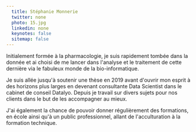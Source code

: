 ```yaml
---
  title: Stéphanie Monnerie
  twitter: none
  photo: 15.jpg
  linkedin: none
  keynotes: false
  sitemap: false
---
```

Initialement formée à la pharmacologie, je suis rapidement tombée dans la donnée et ai choisi de me lancer dans l'analyse et le traitement de cette dernière via le fabuleux monde de la bio-informatique. 

Je suis allée jusqu'à soutenir une thèse en 2019 avant d'ouvrir mon esprit à des horizons plus larges en devenant consultante Data Scientist dans le cabinet de conseil Datalyo. Depuis je travail sur divers sujets pour nos clients dans le but de les accompagner au mieux. 

J'ai également la chance de pouvoir donner régulièrement des formations, en école ainsi qu'à un public professionnel, allant de l'acculturation à la formation technique.